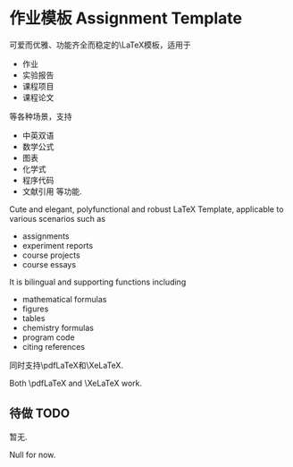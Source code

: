 # 作业模板 Assignment Template

可爱而优雅、功能齐全而稳定的\LaTeX模板，适用于
- 作业
- 实验报告
- 课程项目
- 课程论文

等各种场景，支持
- 中英双语
- 数学公式
- 图表
- 化学式
- 程序代码
- 文献引用
等功能.

Cute and elegant, polyfunctional and robust LaTeX Template, applicable to various scenarios such as
- assignments
- experiment reports
- course projects
- course essays

It is bilingual and supporting functions including
- mathematical formulas
- figures
- tables
- chemistry formulas
- program code
- citing references

同时支持\pdfLaTeX和\XeLaTeX.

Both \pdfLaTeX and \XeLaTeX work.

## 待做 TODO

暂无.

Null for now.